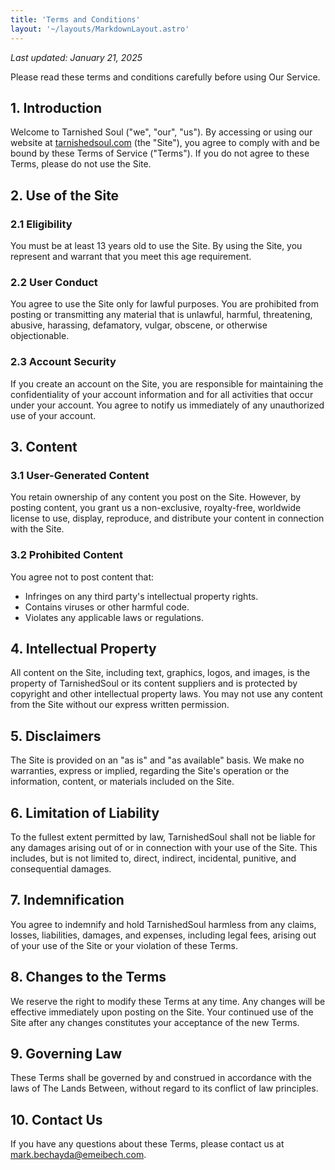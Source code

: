 ```yaml
---
title: 'Terms and Conditions'
layout: '~/layouts/MarkdownLayout.astro'
---
```


_Last updated: January 21, 2025_

Please read these terms and conditions carefully before using Our Service.

## 1. Introduction

Welcome to Tarnished Soul ("we", "our", "us"). By accessing or using our website at [tarnishedsoul.com](https://tarnishedsoul.com) (the "Site"), you agree to comply with and be bound by these Terms of Service ("Terms"). If you do not agree to these Terms, please do not use the Site.

## 2. Use of the Site

### 2.1 Eligibility

You must be at least 13 years old to use the Site. By using the Site, you represent and warrant that you meet this age requirement.

### 2.2 User Conduct

You agree to use the Site only for lawful purposes. You are prohibited from posting or transmitting any material that is unlawful, harmful, threatening, abusive, harassing, defamatory, vulgar, obscene, or otherwise objectionable.

### 2.3 Account Security

If you create an account on the Site, you are responsible for maintaining the confidentiality of your account information and for all activities that occur under your account. You agree to notify us immediately of any unauthorized use of your account.

## 3. Content

### 3.1 User-Generated Content

You retain ownership of any content you post on the Site. However, by posting content, you grant us a non-exclusive, royalty-free, worldwide license to use, display, reproduce, and distribute your content in connection with the Site.

### 3.2 Prohibited Content

You agree not to post content that:

- Infringes on any third party's intellectual property rights.
- Contains viruses or other harmful code.
- Violates any applicable laws or regulations.

## 4. Intellectual Property

All content on the Site, including text, graphics, logos, and images, is the property of TarnishedSoul or its content suppliers and is protected by copyright and other intellectual property laws. You may not use any content from the Site without our express written permission.

## 5. Disclaimers

The Site is provided on an "as is" and "as available" basis. We make no warranties, express or implied, regarding the Site's operation or the information, content, or materials included on the Site.

## 6. Limitation of Liability

To the fullest extent permitted by law, TarnishedSoul shall not be liable for any damages arising out of or in connection with your use of the Site. This includes, but is not limited to, direct, indirect, incidental, punitive, and consequential damages.

## 7. Indemnification

You agree to indemnify and hold TarnishedSoul harmless from any claims, losses, liabilities, damages, and expenses, including legal fees, arising out of your use of the Site or your violation of these Terms.

## 8. Changes to the Terms

We reserve the right to modify these Terms at any time. Any changes will be effective immediately upon posting on the Site. Your continued use of the Site after any changes constitutes your acceptance of the new Terms.

## 9. Governing Law

These Terms shall be governed by and construed in accordance with the laws of The Lands Between, without regard to its conflict of law principles.

## 10. Contact Us

If you have any questions about these Terms, please contact us at mark.bechayda@emeibech.com.
